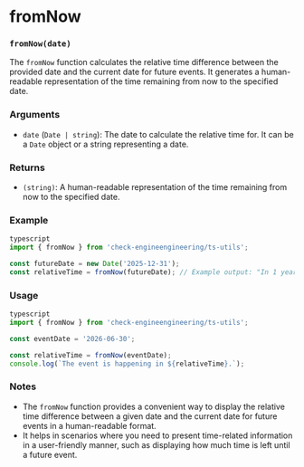 # fromNow

### `fromNow(date)`

The `fromNow` function calculates the relative time difference between the provided date and the current date for future events. It generates a human-readable representation of the time remaining from now to the specified date.

### Arguments

* `date` (`Date | string`): The date to calculate the relative time for. It can be a `Date` object or a string representing a date.

### Returns

* `(string)`: A human-readable representation of the time remaining from now to the specified date.

### Example

```typescript
typescript
import { fromNow } from 'check-engineengineering/ts-utils';

const futureDate = new Date('2025-12-31');
const relativeTime = fromNow(futureDate); // Example output: "In 1 year"
```

### Usage

```typescript
typescript
import { fromNow } from 'check-engineengineering/ts-utils';

const eventDate = '2026-06-30';

const relativeTime = fromNow(eventDate);
console.log(`The event is happening in ${relativeTime}.`);
```

### Notes

* The `fromNow` function provides a convenient way to display the relative time difference between a given date and the current date for future events in a human-readable format.
* It helps in scenarios where you need to present time-related information in a user-friendly manner, such as displaying how much time is left until a future event.
